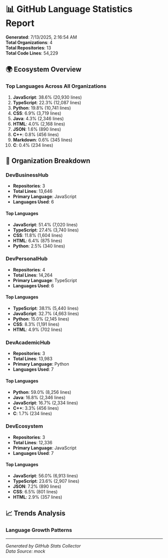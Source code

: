 # 📊 GitHub Language Statistics Report

**Generated**: 7/13/2025, 2:16:54 AM  
**Total Organizations**: 4  
**Total Repositories**: 13  
**Total Code Lines**: 54,229

## 🌍 Ecosystem Overview

### Top Languages Across All Organizations
1. **JavaScript**: 38.6% (20,930 lines)
2. **TypeScript**: 22.3% (12,087 lines)
3. **Python**: 19.8% (10,741 lines)
4. **CSS**: 6.9% (3,719 lines)
5. **Java**: 4.3% (2,346 lines)
6. **HTML**: 4.0% (2,168 lines)
7. **JSON**: 1.6% (890 lines)
8. **C++**: 0.8% (456 lines)
9. **Markdown**: 0.6% (345 lines)
10. **C**: 0.4% (234 lines)

## 🏢 Organization Breakdown


### DevBusinessHub
- **Repositories**: 3
- **Total Lines**: 13,646
- **Primary Language**: JavaScript
- **Languages Used**: 6

#### Top Languages
- **JavaScript**: 51.4% (7,020 lines)
- **TypeScript**: 27.4% (3,740 lines)
- **CSS**: 11.8% (1,604 lines)
- **HTML**: 6.4% (875 lines)
- **Python**: 2.5% (340 lines)


### DevPersonalHub
- **Repositories**: 4
- **Total Lines**: 14,264
- **Primary Language**: TypeScript
- **Languages Used**: 6

#### Top Languages
- **TypeScript**: 38.1% (5,440 lines)
- **JavaScript**: 32.7% (4,663 lines)
- **Python**: 15.0% (2,145 lines)
- **CSS**: 8.3% (1,191 lines)
- **HTML**: 4.9% (702 lines)


### DevAcademicHub
- **Repositories**: 3
- **Total Lines**: 13,983
- **Primary Language**: Python
- **Languages Used**: 7

#### Top Languages
- **Python**: 59.0% (8,256 lines)
- **Java**: 16.8% (2,346 lines)
- **JavaScript**: 16.7% (2,334 lines)
- **C++**: 3.3% (456 lines)
- **C**: 1.7% (234 lines)


### DevEcosystem
- **Repositories**: 3
- **Total Lines**: 12,336
- **Primary Language**: JavaScript
- **Languages Used**: 7

#### Top Languages
- **JavaScript**: 56.0% (6,913 lines)
- **TypeScript**: 23.6% (2,907 lines)
- **JSON**: 7.2% (890 lines)
- **CSS**: 6.5% (801 lines)
- **HTML**: 2.9% (357 lines)


## 📈 Trends Analysis


### Language Growth Patterns



---

*Generated by GitHub Stats Collector*  
*Data Source: mock*
